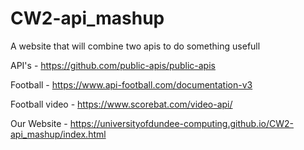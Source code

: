 # CW2-api_mashup
A website that will combine two apis to do something usefull

API's - https://github.com/public-apis/public-apis


Football - https://www.api-football.com/documentation-v3

Football video - https://www.scorebat.com/video-api/

Our Website - https://universityofdundee-computing.github.io/CW2-api_mashup/index.html
